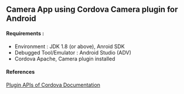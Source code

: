 <h2>Camera App using Cordova Camera plugin for Android</h2> 
<h4>Requirements :</h4>
<ul>
  <li>Environment : JDK 1.8 (or above), Anroid SDK</li>
  <li>Debugged Tool/Emulator : Android Studio (ADV)</li>
  <li>Cordova Apache, Camera plugin installed </li>
</ul>

<h4>References</h4>
<a href="https://cordova.apache.org/docs/en/latest/reference/cordova-plugin-camera/index.html">Plugin APIs of Cordova Documentation</a>

